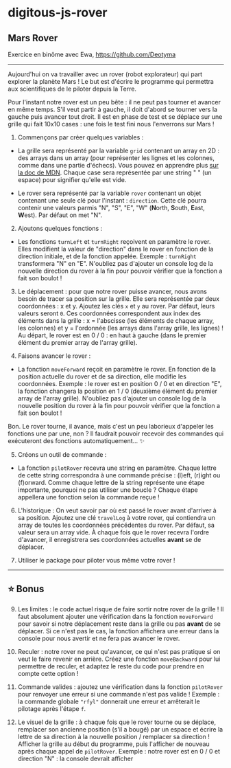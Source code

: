 # digitous-js-rover
## Mars Rover

Exercice en binôme avec Ewa, https://github.com/Deotyma

---------------
Aujourd'hui on va travailler avec un rover (robot explorateur) qui part explorer la planète Mars ! Le but est d'écrire le programme qui permettra aux scientifiques de le piloter depuis la Terre.

Pour l'instant notre rover est un peu bête : il ne peut pas tourner et avancer en même temps. S'il veut partir à gauche, il doit d'abord se tourner vers la gauche puis avancer tout droit. Il est en phase de test et se déplace sur une grille qui fait 10x10 cases : une fois le test fini nous l'enverrons sur Mars !

1) Commençons par créer quelques variables :
- La grille sera représenté par la variable `grid` contenant un array en 2D : des arrays dans un array (pour représenter les lignes et les colonnes, comme dans une partie d'échecs). Vous pouvez en apprendre plus [sur la doc de MDN](https://developer.mozilla.org/fr/docs/Web/JavaScript/Reference/Objets_globaux/Array#Exemples). Chaque case sera représentée par une string " " (un espace) pour signifier qu'elle est vide.

- Le rover sera représenté par la variable `rover` contenant un objet contenant une seule clé pour l'instant : `direction`. Cette clé pourra contenir une valeurs parmis "N", "S", "E", "W" (**N**orth, **S**outh, **E**ast, **W**est). Par défaut on met "N".

2) Ajoutons quelques fonctions :
- Les fonctions `turnLeft` et `turnRight` reçoivent en paramètre le rover. Elles modifient la valeur de "direction" dans le rover en fonction de la direction initiale, et de la fonction appelée. Exemple : `turnRight` transformera "N" en "E". N'oubliez pas d'ajouter un console log de la nouvelle direction du rover à la fin pour pouvoir vérifier que la fonction a fait son boulot !

3) Le déplacement : pour que notre rover puisse avancer, nous avons besoin de tracer sa position sur la grille. Elle sera représentée par deux coordonnées : x et y. Ajoutez les clés `x` et `y` au rover. Par défaut, leurs valeurs seront `0`. Ces coordonnées correspondent aux index des éléments dans la grille : x = l'abscisse (les éléments de chaque array, les colonnes) et y = l'ordonnée (les arrays dans l'array grille, les lignes) ! Au départ, le rover est en 0 / 0 : en haut à gauche (dans le premier élément du premier array de l'array grille).

4) Faisons avancer le rover :
- La fonction `moveForward` reçoit en paramètre le rover. En fonction de la position actuelle du rover et de sa direction, elle modifie les coordonnées. Exemple : le rover est en position 0 / 0 et en direction "E", la fonction changera la position en 1 / 0 (deuxième élément du premier array de l'array grille). N'oubliez pas d'ajouter un console log de la nouvelle position du rover à la fin pour pouvoir vérifier que la fonction a fait son boulot !

Bon. Le rover tourne, il avance, mais c'est un peu laborieux d'appeler les fonctions une par une, non ? Il faudrait pouvoir recevoir des commandes qui exécuteront des fonctions automatiquement... ✨

5) Créons un outil de commande :
- La fonction `pilotRover` recevra une string en paramètre. Chaque lettre de cette string correspondra à une commande précise : (l)eft, (r)ight ou (f)orward. Comme chaque lettre de la string représente une étape importante, pourquoi ne pas utiliser une boucle ? Chaque étape appellera une fonction selon la commande reçue !

6) L'historique : On veut savoir par où est passé le rover avant d'arriver à sa position. Ajoutez une clé `travelLog` à votre rover, qui contiendra un array de toutes les coordonnées précédentes du rover. Par défaut, sa valeur sera un array vide. À chaque fois que le rover recevra l'ordre d'avancer, il enregistrera ses coordonnées actuelles **avant** se de déplacer.

8) Utiliser le package pour piloter vous même votre rover !

---

## ⭐ Bonus

9) Les limites : le code actuel risque de faire sortir notre rover de la grille ! Il faut absolument ajouter une vérification dans la fonction `moveForward` pour savoir si notre déplacement reste dans la grille ou pas **avant** de se déplacer. Si ce n'est pas le cas, la fonction affichera une erreur dans la console pour nous avertir et ne fera pas avancer le rover.

10) Reculer : notre rover ne peut qu'avancer, ce qui n'est pas pratique si on veut le faire revenir en arrière. Créez une fonction `moveBackward` pour lui permettre de reculer, et adaptez le reste du code pour prendre en compte cette option !

11) Commande valides : ajoutez une vérification dans la fonction `pilotRover` pour renvoyer une erreur si une commande n'est pas valide ! Exemple : la commande globale `"rfyl"` donnerait une erreur et arrêterait le pilotage après l'étape `f`.

12) Le visuel de la grille : à chaque fois que le rover tourne ou se déplace, remplacer son ancienne position (s'il a bougé) par un espace et écrire la lettre de sa direction à la nouvelle position / remplacer sa direction ! Afficher la grille au début du programme, puis l'afficher de nouveau après chaque appel de `pilotRover`. Exemple : notre rover est en 0 / 0 et direction "N" : la console devrait afficher
